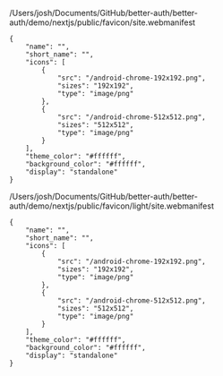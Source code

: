 /Users/josh/Documents/GitHub/better-auth/better-auth/demo/nextjs/public/favicon/site.webmanifest
```
{
	"name": "",
	"short_name": "",
	"icons": [
		{
			"src": "/android-chrome-192x192.png",
			"sizes": "192x192",
			"type": "image/png"
		},
		{
			"src": "/android-chrome-512x512.png",
			"sizes": "512x512",
			"type": "image/png"
		}
	],
	"theme_color": "#ffffff",
	"background_color": "#ffffff",
	"display": "standalone"
}

```
/Users/josh/Documents/GitHub/better-auth/better-auth/demo/nextjs/public/favicon/light/site.webmanifest
```
{
	"name": "",
	"short_name": "",
	"icons": [
		{
			"src": "/android-chrome-192x192.png",
			"sizes": "192x192",
			"type": "image/png"
		},
		{
			"src": "/android-chrome-512x512.png",
			"sizes": "512x512",
			"type": "image/png"
		}
	],
	"theme_color": "#ffffff",
	"background_color": "#ffffff",
	"display": "standalone"
}

```
